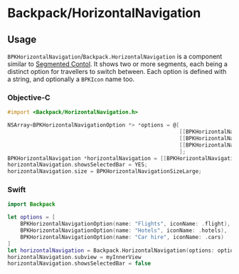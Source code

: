 # Backpack/HorizontalNavigation

## Usage

`BPKHorizontalNavigation`/`Backpack.HorizontalNavigation` is a component similar to [Segmented Contol](https://developer.apple.com/design/human-interface-guidelines/ios/controls/segmented-controls/). It shows two or more segments, each being a distinct option for travellers to switch between. Each option is defined with a string, and optionally a `BPKIcon` name too.

### Objective-C

```objective-c
#import <Backpack/HorizontalNavigation.h>

NSArray<BPKHorizontalNavigationOption *> *options = @[
                                                      [[BPKHorizontalNavigationOption alloc] initWithName:@"Flights"],
                                                      [[BPKHorizontalNavigationOption alloc] initWithName:@"Hotels"],
                                                      [[BPKHorizontalNavigationOption alloc] initWithName:@"Car hire"]
                                                      ];
BPKHorizontalNavigation *horizontalNavigation = [[BPKHorizontalNavigation alloc] initWithOptions:options selected:0];
horizontalNavigation.showsSelectedBar = YES;
horizontalNavigation.size = BPKHorizontalNavigationSizeLarge;
```

### Swift

```swift
import Backpack

let options = [
    BPKHorizontalNavigationOption(name: "Flights", iconName: .flight),
    BPKHorizontalNavigationOption(name: "Hotels", iconName: .hotels),
    BPKHorizontalNavigationOption(name: "Car hire", iconName: .cars)
]
let horizontalNavigation = Backpack.HorizontalNavigation(options: options, selected:0)
horizontalNavigation.subview = myInnerView
horizontalNavigation.showsSelectedBar = false
```

